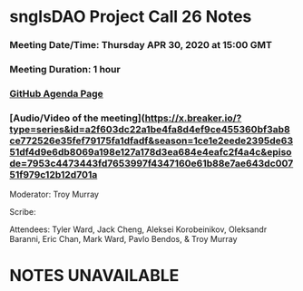 # snglsDAO Project Call 26 Notes

### Meeting Date/Time: Thursday APR 30, 2020 at 15:00 GMT
### Meeting Duration: 1 hour
### [GitHub Agenda Page](https://github.com/SingularDTV/snglsdao-pm/issues/28)
### [Audio/Video of the meeting](https://x.breaker.io/?type=series&id=a2f603dc22a1be4fa8d4ef9ce455360bf3ab8ce772526e35fef79175fa1dfadf&season=1ce1e2eede2395de6351df4d9e6db8069a198e127a178d3ea684e4eafc2f4a4c&episode=7953c4473443fd7653997f4347160e61b88e7ae643dc00751f979c12b12d701a
Moderator: Troy Murray

Scribe: 

Attendees: Tyler Ward, Jack Cheng, Aleksei Korobeinikov, Oleksandr Baranni, Eric Chan, Mark Ward, Pavlo Bendos, & Troy Murray

# NOTES UNAVAILABLE
